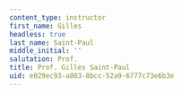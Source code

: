 ```yaml
---
content_type: instructor
first_name: Gilles
headless: true
last_name: Saint-Paul
middle_initial: ''
salutation: Prof.
title: Prof. Gilles Saint-Paul
uid: e029ec93-a803-8bcc-52a9-6777c73e6b3e
---
```

